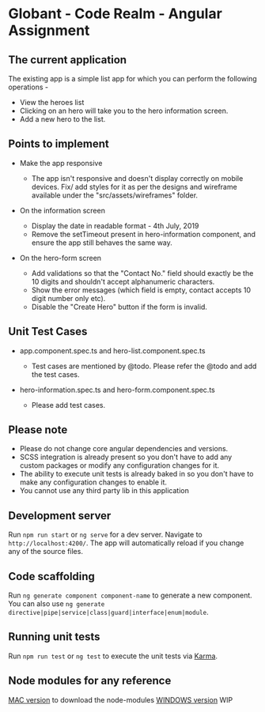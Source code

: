# Globant - Code Realm - Angular Assignment

## The current application
The existing app is a simple list app for which you can perform the following operations -

- View the heroes list
- Clicking on an hero will take you to the hero information screen.
- Add a new hero to the list.

## Points to implement
- Make the app responsive 
   - The app isn't responsive and doesn't display correctly on mobile devices. Fix/ add styles for it as per the designs and wireframe available under the "src/assets/wireframes" folder.

- On the information screen 
   - Display the date in readable format - 4th July, 2019
   - Remove the setTimeout present in hero-information component, and ensure the app still behaves the same way.

- On the hero-form screen 
   - Add validations so that the "Contact No." field should exactly be the 10 digits and shouldn't accept alphanumeric characters.
   - Show the error messages (which field is empty, contact accepts 10 digit number only etc).
   - Disable the "Create Hero" button if the form is invalid.
  

## Unit Test Cases
- app.component.spec.ts and hero-list.component.spec.ts
   - Test cases are mentioned by @todo. Please refer the @todo and add the test cases.

- hero-information.spec.ts and hero-form.component.spec.ts
   - Please add test cases.

## Please note 
* Please do not change core angular dependencies and versions.
* SCSS integration is already present so you don't have to add any custom packages or modify any configuration changes for it.
* The ability to execute unit tests is already baked in so you don't have to make any configuration changes to enable it.
* You cannot use any third party lib in this application

## Development server

Run `npm run start` or `ng serve` for a dev server. Navigate to `http://localhost:4200/`. The app will automatically reload if you change any of the source files.

## Code scaffolding

Run `ng generate component component-name` to generate a new component. You can also use `ng generate directive|pipe|service|class|guard|interface|enum|module`.

## Running unit tests

Run `npm run test` or `ng test` to execute the unit tests via [Karma](https://karma-runner.github.io).

## Node modules for any reference
[MAC version](https://github.com/rohit22173/angular-node-modules) to download the node-modules
[WINDOWS version](https://github.com/rohit22173/angular-node-modules) WIP
